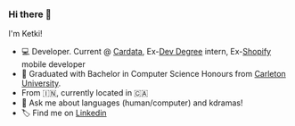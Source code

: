 ### Hi there 👋

I'm Ketki!

- 💻 Developer. Current @ [Cardata](https://cardata.co/), Ex-[Dev Degree](https://devdegree.ca/) intern, Ex-[Shopify](https://devdegree.ca/) mobile developer
- 🌱 Graduated with Bachelor in Computer Science Honours from [Carleton University](https://carleton.ca/).
- From 🇮🇳, currently located in 🇨🇦
- 📮 Ask me about languages (human/computer) and kdramas!
- 🏷 Find me on [Linkedin](https://ca.linkedin.com/in/ketki-panse)

<!--
**ksp2001/ksp2001** is a ✨ _special_ ✨ repository because its `README.md` (this file) appears on your GitHub profile.

Here are some ideas to get you started:

- 🔭 I’m currently working on ...
- 🌱 I’m currently learning ...
- 👯 I’m looking to collaborate on ...
- 🤔 I’m looking for help with ...
- 💬 Ask me about ...
- 📫 How to reach me: ...
- 😄 Pronouns: ...
- ⚡ Fun fact: ...
-->
